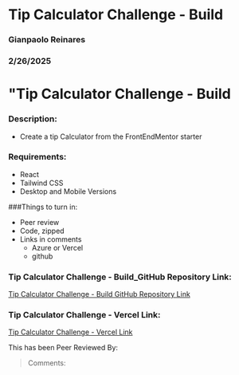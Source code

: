 # Tip Calculator Challenge - Build

### Gianpaolo Reinares
### 2/26/2025
# "Tip Calculator Challenge - Build
### Description: 
- Create a tip Calculator from the FrontEndMentor starter

### Requirements:
- React
- Tailwind CSS
- Desktop and Mobile Versions

###Things to turn in:

- Peer review
- Code, zipped
- Links in comments
    - Azure or Vercel
    - github


### Tip Calculator Challenge - Build_GitHub Repository Link:
[Tip Calculator Challenge - Build GitHub Repository Link](https://github.com/MandoxaElemental/Advice-Generator-in-React)

### Tip Calculator Challenge - Vercel Link:
[Tip Calculator Challenge - Vercel Link](https://advice-generator-in-react.vercel.app/)

This has been Peer Reviewed By: 
> Comments: 